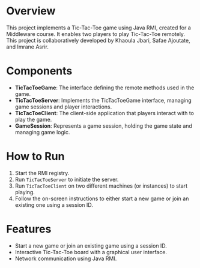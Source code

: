 # Overview
This project implements a Tic-Tac-Toe game using Java RMI, created for a Middleware course. It enables two players to play Tic-Tac-Toe remotely. This project is collaboratively developed by Khaoula Jbari, Safae Ajoutate, and Imrane Asrir.

# Components
- **TicTacToeGame**: The interface defining the remote methods used in the game.
- **TicTacToeServer**: Implements the TicTacToeGame interface, managing game sessions and player interactions.
- **TicTacToeClient**: The client-side application that players interact with to play the game.
- **GameSession**: Represents a game session, holding the game state and managing game logic.

# How to Run
1. Start the RMI registry.
2. Run `TicTacToeServer` to initiate the server.
3. Run `TicTacToeClient` on two different machines (or instances) to start playing.
4. Follow the on-screen instructions to either start a new game or join an existing one using a session ID.

# Features
- Start a new game or join an existing game using a session ID.
- Interactive Tic-Tac-Toe board with a graphical user interface.
- Network communication using Java RMI.

